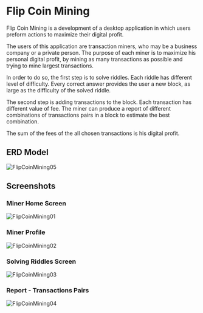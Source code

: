 # Flip Coin Mining

Flip Coin Mining is a development of a desktop application in which users preform actions to maximize their digital profit.

The users of this application are transaction miners, who may be a business company or a private person. The purpose of each miner is to maximize his personal digital profit, by mining as many transactions  as possible and trying to mine largest transactions.

In order to do so, the first step is to solve riddles. Each riddle has different level of difficulty. Every correct answer provides the user a new block, as large as the difficulty of the solved riddle.

The second step is adding transactions to the block. Each transaction has different value of fee. The miner can produce a report of different combinations of transactions pairs in a block to estimate the best combination.

The sum of the fees of the all chosen transactions is his digital profit.

 

## ERD Model

![FlipCoinMining05](https://user-images.githubusercontent.com/40990488/57272168-40263b80-709b-11e9-9383-5be7bce041ea.png)






## Screenshots
 

### Miner Home Screen


![FlipCoinMining01](https://user-images.githubusercontent.com/40990488/57272135-14a35100-709b-11e9-8429-fa5d513139a9.png)

 
 

### Miner Profile

![FlipCoinMining02](https://user-images.githubusercontent.com/40990488/57272140-208f1300-709b-11e9-900b-371427a8f848.png)


### Solving Riddles Screen


![FlipCoinMining03](https://user-images.githubusercontent.com/40990488/57272150-2b49a800-709b-11e9-8982-ec3d69b5b66d.png)


### Report - Transactions Pairs



![FlipCoinMining04](https://user-images.githubusercontent.com/40990488/57272159-369cd380-709b-11e9-93bf-f1a68edbbd7f.png)








